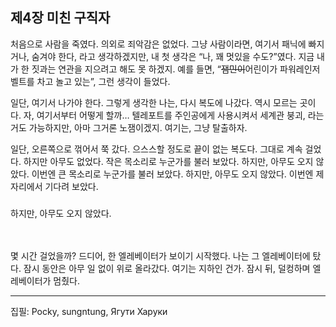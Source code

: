 ## 제4장 미친 구직자
  처음으로 사람을 죽였다. 의외로 죄악감은 없었다. 그냥 사람이라면, 여기서 패닉에 빠지거나, 숨겨야 한다, 라고 생각하겠지만, 내 첫 생각은 “나, 꽤 멋있을 수도?”였다. 지금 내가 한 짓과는 연관을 지으려고 해도 못 하겠지. 예를 들면, “~~잼민이~~어린이가 파워레인저 벨트를 차고 놀고 있는”, 그런 생각이 들었다.
  
  일단, 여기서 나가야 한다. 그렇게 생각한 나는, 다시 복도에 나갔다. 역시 모르는 곳이다. 자, 여기서부터 어떻게 할까… 텔레포트를 주인공에게 사용시켜서 세계관 붕괴, 라는 거도 가능하지만, 아마 그거론 노잼이겠지. 여기는, 그냥 탈출하자.
  
  일단, 오른쪽으로 꺾어서 쭉 갔다. 으스스할 정도로 끝이 없는 복도다. 그대로 계속 걸었다. 하지만 아무도 없었다. 작은 목소리로 누군가를 불러 보았다. 하지만, 아무도 오지 않았다. 이번엔 큰 목소리로 누군가를 불러 보았다. 하지만, 아무도 오지 않았다. 이번엔 제자리에서 기다려 보았다.
###  
  하지만, 아무도 오지 않았다.

ㅤ

  몇 시간 걸었을까? 드디어, 한 엘레베이터가 보이기 시작했다. 나는 그 엘레베이터에 탔다. 잠시 동안은 아무 일 없이 위로 올라갔다. 여기는 지하인 건가. 잠시 뒤, 덜컹하며 엘레베이터가 멈췄다. 

---
  집필: Pocky, sungntung, Ягути Харуки
